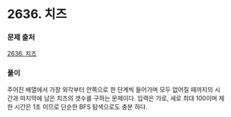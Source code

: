 # 2636. 치즈

### 문제 출처
[2636. 치즈](https://www.acmicpc.net/problem/2636)

### 풀이
주어진 배열에서 가장 외각부터 안쪽으로 한 단계씩 들어가며 모두 없어질 때까지의 시간과 마지막에 남은 치즈의 갯수를 구하는 문제이다. 입력은 가로, 세로 최대 100이며 제한 시간은 1초 이므로 단순한 BFS 탐색으로도 충분 하다.
